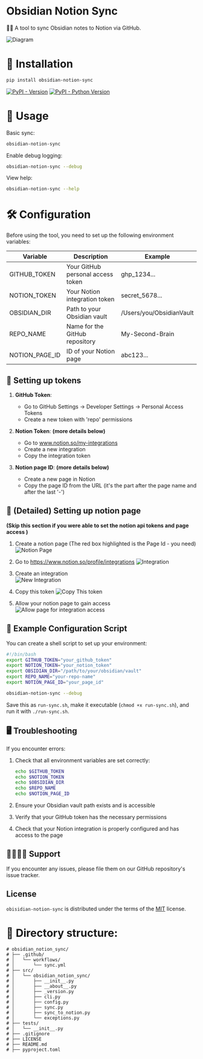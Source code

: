 # Obsidian Notion Sync

🧑‍💻 A tool to sync Obsidian notes to Notion via GitHub.

![Diagram](img/productImage.png)

# 📩 Installation

```bash
pip install obsidian-notion-sync
```

[![PyPI - Version](https://img.shields.io/pypi/v/obsidian-notion-sync.svg)](https://pypi.org/project/obsidian-notion-sync)
[![PyPI - Python Version](https://img.shields.io/pypi/pyversions/obsidian-notion-sync.svg)](https://pypi.org/project/obsidian-notion-sync)


# 🔄 Usage

Basic sync:
```bash
obsidian-notion-sync
```

Enable debug logging:
```bash
obsidian-notion-sync --debug
```

View help:
```bash
obsidian-notion-sync --help
```


# 🛠️ Configuration

Before using the tool, you need to set up the following environment variables:

| Variable | Description | Example |
|----------|-------------|---------|
| GITHUB_TOKEN | Your GitHub personal access token | ghp_1234... |
| NOTION_TOKEN | Your Notion integration token | secret_5678... |
| OBSIDIAN_DIR | Path to your Obsidian vault | /Users/you/ObsidianVault |
| REPO_NAME | Name for the GitHub repository | My-Second-Brain |
| NOTION_PAGE_ID | ID of your Notion page | abc123... |

## 🍪 Setting up tokens

1. **GitHub Token**: 
   - Go to GitHub Settings → Developer Settings → Personal Access Tokens
   - Create a new token with 'repo' permissions
   
2. **Notion Token**: 
__(more details below)__
   - Go to www.notion.so/my-integrations
   - Create a new integration
   - Copy the integration token
   
3. **Notion page ID**: 
__(more details below)__
   - Create a new page in Notion
   - Copy the page ID from the URL (it's the part after the page name and after the last '-')

## 📄 (Detailed) Setting up notion page 
__(Skip this section if you were able to set the notion api tokens and page access  )__

1. Create a notion page (The red box highlighted is the Page Id - you need)
![Notion Page](img/Obsidian_notion_page.png)

2. Go to https://www.notion.so/profile/integrations 
![Integration](img/Integrations.png)

3. Create an integration  
![New Integration](img/NewIntegrations.png)

4. Copy this token 
![Copy This token](img/CopyThisToken.png)

5. Allow your notion page to gain access
![Allow page for integration access](img/PageAccessToIntegration.png)

## 📑 Example Configuration Script

You can create a shell script to set up your environment:

```bash
#!/bin/bash
export GITHUB_TOKEN="your_github_token"
export NOTION_TOKEN="your_notion_token"
export OBSIDIAN_DIR="/path/to/your/obsidian/vault"
export REPO_NAME="your-repo-name"
export NOTION_PAGE_ID="your_page_id"

obsidian-notion-sync --debug
```

Save this as `run-sync.sh`, make it executable (`chmod +x run-sync.sh`), and run it with `./run-sync.sh`.


## 🖥️ Troubleshooting

If you encounter errors:

1. Check that all environment variables are set correctly:
   ```bash
   echo $GITHUB_TOKEN
   echo $NOTION_TOKEN
   echo $OBSIDIAN_DIR
   echo $REPO_NAME
   echo $NOTION_PAGE_ID
   ```

2. Ensure your Obsidian vault path exists and is accessible

3. Verify that your GitHub token has the necessary permissions

4. Check that your Notion integration is properly configured and has access to the page

## 🧑‍🧑‍🧒‍🧒 Support

If you encounter any issues, please file them on our GitHub repository's issue tracker.


## License

`obisidian-notion-sync` is distributed under the terms of the [MIT](https://spdx.org/licenses/MIT.html) license.

# 📂 Directory structure:
```
# obsidian_notion_sync/
# ├── .github/
# │   └── workflows/
# │       └── sync.yml
# ├── src/
# │   └── obsidian_notion_sync/
# │       ├── __init__.py
# │       ├── __about__.py
# │       ├── _version.py
# │       ├── cli.py
# │       ├── config.py
# │       ├── sync.py
# │       ├── sync_to_notion.py
# │       └── exceptions.py
# ├── tests/
# │   └── __init__.py
# ├── .gitignore
# ├── LICENSE
# ├── README.md
# ├── pyproject.toml
```